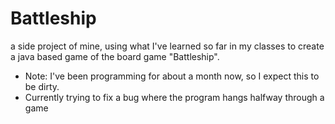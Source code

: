 # Battleship
a side project of mine, using what I've learned so far in my classes to create a java based game of the board game "Battleship".
* Note:  I've been programming for about a month now, so I expect this to be dirty.
* Currently trying to fix a bug where the program hangs halfway through a game
